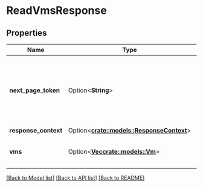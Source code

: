 # ReadVmsResponse

## Properties

Name | Type | Description | Notes
------------ | ------------- | ------------- | -------------
**next_page_token** | Option<**String**> | The token to request the next page of results. Each token refers to a specific page. | [optional]
**response_context** | Option<[**crate::models::ResponseContext**](ResponseContext.md)> |  | [optional]
**vms** | Option<[**Vec<crate::models::Vm>**](Vm.md)> | Information about one or more VMs. | [optional]

[[Back to Model list]](../README.md#documentation-for-models) [[Back to API list]](../README.md#documentation-for-api-endpoints) [[Back to README]](../README.md)


